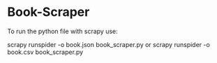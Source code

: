 # Book-Scraper
To run the python file with scrapy use:

scrapy runspider -o book.json book_scraper.py
or
scrapy runspider -o book.csv book_scraper.py